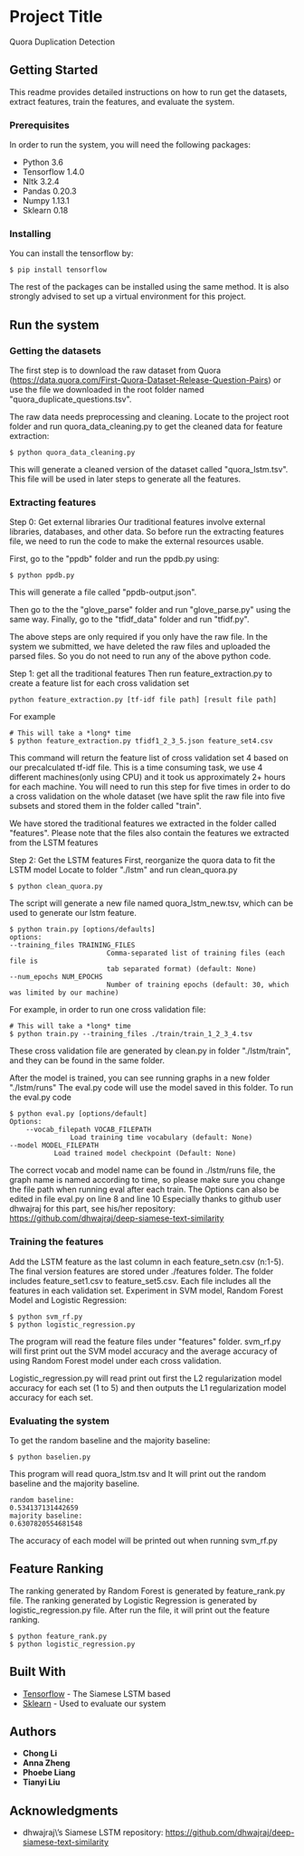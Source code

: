 # Project Title

Quora Duplication Detection

## Getting Started

This readme provides detailed instructions on how to run get the datasets, extract features, train the features, and evaluate the system.

### Prerequisites


In order to run the system, you will need the following packages:

* Python 3.6
* Tensorflow 1.4.0
* Nltk 3.2.4
* Pandas 0.20.3
* Numpy 1.13.1
* Sklearn 0.18

### Installing

You can install the tensorflow by:
```
$ pip install tensorflow
```
The rest of the packages can be installed using the same method. It is also strongly advised  to set up a virtual environment for this project.

## Run the system

### Getting the datasets

The first step is to download the raw dataset from Quora (https://data.quora.com/First-Quora-Dataset-Release-Question-Pairs) or use the file we downloaded in the root folder named \"quora_duplicate_questions.tsv\". 

The raw data needs preprocessing and cleaning. Locate to the project root folder and run quora_data_cleaning.py to get the cleaned data for feature extraction:
```
$ python quora_data_cleaning.py
```
This will generate a cleaned version of the dataset called \"quora_lstm.tsv\". This file will be used in later steps to generate all the features.

### Extracting features

Step 0: Get external libraries
Our traditional features involve external libraries, databases, and other data. So before run the extracting features file, we need to run the code to make the external resources usable.

First, go to the \"ppdb\" folder and run the ppdb.py using:
```
$ python ppdb.py
```
This will generate a file called \"ppdb-output.json\".

Then go to the the \"glove_parse\" folder and run \"glove_parse.py\" using the same way. Finally, go to the \"tfidf_data\" folder and run \"tfidf.py\".

The above steps are only required if you only have the raw file. In the system we submitted, we have deleted the raw files and uploaded the parsed files. So you do not need to run any of the above python code.

Step 1: get all the traditional features
Then run feature_extraction.py to create a feature list for each cross validation set
```
python feature_extraction.py [tf-idf file path] [result file path]
```
For example
```
# This will take a *long* time
$ python feature_extraction.py tfidf1_2_3_5.json feature_set4.csv
```
This command will return the feature list of cross validation set 4 based on our precalculated tf-idf file. This is a time consuming task, we use 4 different machines(only using CPU) and it took us approximately 2+ hours for each machine. You will need to run this step for five times in order to do a cross validation on the whole dataset (we have split the raw file into five subsets and stored them in the folder called \"train\".

We have stored the traditional features we extracted in the folder called \"features\". Please note that the files also contain the features we extracted from the LSTM features

Step 2: Get the LSTM features
First, reorganize the quora data to fit the LSTM model
Locate to folder \"./lstm\" and run clean_quora.py
```
$ python clean_quora.py
```
The script will generate a new file named quora_lstm_new.tsv, which can be used to generate our lstm feature.
```
$ python train.py [options/defaults]
options:
--training_files TRAINING_FILES
                        Comma-separated list of training files (each file is
                        tab separated format) (default: None)
--num_epochs NUM_EPOCHS
                        Number of training epochs (default: 30, which was limited by our machine)
```
For example, in order to run one cross validation file:
```
# This will take a *long* time
$ python train.py --training_files ./train/train_1_2_3_4.tsv
```
These cross validation file are generated by clean.py in folder \"./lstm/train\", and they can be found in the same folder.

After the model is trained, you can see running graphs in a new folder \"./lstm/runs\"
The eval.py code will use the model saved in this folder.
To run the eval.py code
```
$ python eval.py [options/default]
Options:
	--vocab_filepath VOCAB_FILEPATH
			   Load training time vocabulary (default: None)
--model MODEL_FILEPATH
		   Load trained model checkpoint (Default: None)
```
The correct vocab and model name can be found in ./lstm/runs file, the graph name is named according to time, so please make sure you change the file path when running eval after each train.
The Options can also be edited in file eval.py on line 8 and line 10
Especially thanks to github user dhwajraj for this part, see his/her repository: https://github.com/dhwajraj/deep-siamese-text-similarity

### Training the features

Add the LSTM feature as the last column in each feature_setn.csv (n:1-5). The final version features are stored under ./features folder. The folder includes feature_set1.csv to feature_set5.csv. Each file includes all the features in each validation set. 
Experiment in SVM model, Random Forest Model and Logistic Regression:
```
$ python svm_rf.py
$ python logistic_regression.py
```
The program will read the feature files under \"features\" folder. 
svm_rf.py will first print out the SVM model accuracy and the average accuracy of using Random Forest model under each cross validation. 

Logistic_regression.py will read print out first the L2 regularization model accuracy for each set (1 to 5) and then outputs the L1 regularization model accuracy for each set. 

### Evaluating the system

To get the random baseline and the majority baseline:
```
$ python baselien.py
```
This program will read quora_lstm.tsv and It will print out the random baseline and the majority baseline.
```
random baseline:
0.534137131442659
majority baseline:
0.6307820554681548
```
The accuracy of each model will be printed out when running svm_rf.py

## Feature Ranking
The ranking generated by Random Forest is generated by feature_rank.py file.
The ranking generated by Logistic Regression is generated by logistic_regression.py file.
After run the file, it will print out the feature ranking.
```
$ python feature_rank.py
$ python logistic_regression.py
```

## Built With
* [Tensorflow](https://www.tensorflow.org/) - The Siamese LSTM based
* [Sklearn](http://scikit-learn.org/) - Used to evaluate our system


## Authors

* **Chong Li**
* **Anna Zheng**
* **Phoebe Liang**
* **Tianyi Liu**

## Acknowledgments

* dhwajraj\’s Siamese LSTM repository: https://github.com/dhwajraj/deep-siamese-text-similarity




